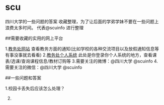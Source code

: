 scu
===

四川大学的一些问题的答案 收藏整理，为了让后面的学弟学妹不要在一些问题上浪费太多时间。 代表@scuinfo 进行整理


##需要收藏的实用的网上平台

1.[教务处网站](http://jwc.scu.edu.cn)  查看教务方面的通知(比如学校的各种交流项目以及放假通知信息等有事没事就去看看)
2.[教务处个人系统]()  此处是你登录你个人系统的地方，查看课表/选课/查询课程信息/教材订购等
3.需要关注的微博：@四川大学 @scuinfo
4.需要关注的微信：@四川大学 @scuinfo


##一些问题和答案

1.校园卡丢失后应该怎么处理？

2.
